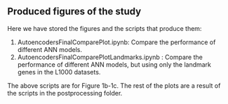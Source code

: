 ## Produced figures of the study
Here we have stored the figures and the scripts that produce them:
1. AutoencodersFinalComparePlot.ipynb: Compare the performance of different ANN models.
2. AutoencodersFinalComparePlotLandmarks.ipynb : Compare the performance of different ANN models, but using only the landmark genes in the L1000 datasets.

The above scripts are for Figure 1b-1c. The rest of the plots are a result of the scripts in the postprocessing folder.
